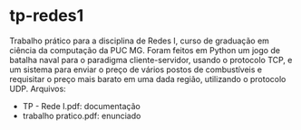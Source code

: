 # tp-redes1
Trabalho prático para a disciplina de Redes I, curso de graduação em ciência da computação da PUC MG. Foram feitos em Python um jogo de batalha naval para o paradigma cliente-servidor, usando o protocolo TCP, e um sistema para enviar o preço de vários postos de combustíveis e requisitar o preço mais barato em uma dada região, utilizando o protocolo UDP.
Arquivos:
  - TP - Rede I.pdf: documentação
  - trabalho pratico.pdf: enunciado
